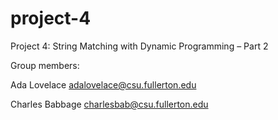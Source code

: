 # project-4
Project 4: String Matching with Dynamic Programming – Part 2

Group members:

Ada Lovelace adalovelace@csu.fullerton.edu

Charles Babbage charlesbab@csu.fullerton.edu
